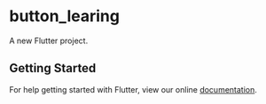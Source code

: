 # button_learing

A new Flutter project.

## Getting Started

For help getting started with Flutter, view our online
[documentation](https://flutter.io/).
